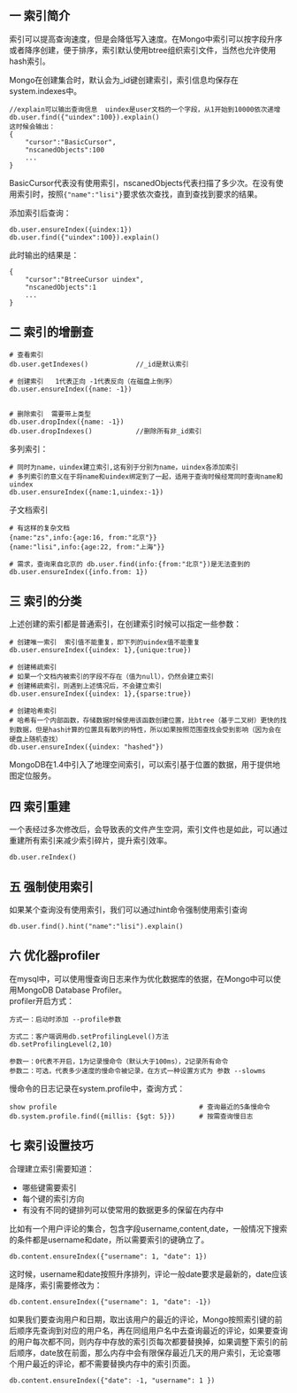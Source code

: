 ## 一 索引简介

索引可以提高查询速度，但是会降低写入速度。在Mongo中索引可以按字段升序或者降序创建，便于排序，索引默认使用btree组织索引文件，当然也允许使用hash索引。  

Mongo在创建集合时，默认会为_id键创建索引，索引信息均保存在system.indexes中。
```
//explain可以输出查询信息  uindex是user文档的一个字段，从1开始到10000依次递增
db.user.find({"uindex":100}).explain()     
这时候会输出：
{
    "cursor":"BasicCursor",
    "nscanedObjects":100
    ...
}
```  

BasicCursor代表没有使用索引，nscanedObjects代表扫描了多少次。在没有使用索引时，按照`{"name":"lisi"}`要求依次查找，直到查找到要求的结果。 

添加索引后查询：
```
db.user.ensureIndex({uindex:1})     
db.user.find({"uindex":100}).explain() 
```

此时输出的结果是：
```
{
    "cursor":"BtreeCursor uindex",
    "nscanedObjects":1
    ...
}
```
## 二 索引的增删查
```
# 查看索引
db.user.getIndexes()            //_id是默认索引

# 创建索引   1代表正向 -1代表反向（在磁盘上倒序）
db.user.ensureIndex({name: -1}) 


# 删除索引  需要带上类型
db.user.dropIndex({name: -1})
db.user.dropIndexes()           //删除所有非_id索引
```

多列索引：
```
# 同时为name，uindex建立索引,这有别于分别为name，uindex各添加索引
# 多列索引的意义在于将name和uindex绑定到了一起，适用于查询时候经常同时查询name和uindex
db.user.ensureIndex({name:1,uindex:-1})     
```

子文档索引
```
# 有这样的复杂文档
{name:"zs",info:{age:16, from:"北京"}}
{name:"lisi",info:{age:22, from:"上海"}}

# 需求，查询来自北京的 db.user.find(info:{from:"北京"})是无法查到的
db.user.ensureIndex({info.from: 1})
```
## 三 索引的分类
上述创建的索引都是普通索引，在创建索引时候可以指定一些参数：
```
# 创建唯一索引  索引值不能重复，即下列的uindex值不能重复
db.user.ensureIndex({uindex: 1},{unique:true}) 

# 创建稀疏索引  
# 如果一个文档内被索引的字段不存在（值为null），仍然会建立索引
# 创建稀疏索引，则遇到上述情况后，不会建立索引
db.user.ensureIndex({uindex: 1},{sparse:true})

# 创建哈希索引  
# 哈希有一个内部函数，存储数据时候使用该函数创建位置，比btree（基于二叉树）更快的找到数据，但是hash计算的位置具有散列的特性，所以如果按照范围查找会受到影响（因为会在硬盘上随机查找）
db.user.ensureIndex({uindex: "hashed"})
```

MongoDB在1.4中引入了地理空间索引，可以索引基于位置的数据，用于提供地图定位服务。

## 四 索引重建
一个表经过多次修改后，会导致表的文件产生空洞，索引文件也是如此，可以通过重建所有索引来减少索引碎片，提升索引效率。
```
db.user.reIndex()
```
## 五 强制使用索引
如果某个查询没有使用索引，我们可以通过hint命令强制使用索引查询
```
db.user.find().hint("name":"lisi").explain()
```
## 六 优化器profiler
在mysql中，可以使用慢查询日志来作为优化数据库的依据，在Mongo中可以使用MongoDB Database Profiler。  
profiler开启方式：
```
方式一：启动时添加 --profile参数

方式二：客户端调用db.setProfilingLevel()方法
db.setProfilingLevel(2,10)

参数一：0代表不开启，1为记录慢命令（默认大于100ms），2记录所有命令
参数二：可选，代表多少速度的慢命令被记录，在方式一种设置方式为 参数 --slowms
```
慢命令的日志记录在system.profile中，查询方式：
```
show profile                                    # 查询最近的5条慢命令
db.system.profile.find({millis: {$gt: 5}})      # 按需查询慢日志
```

## 七 索引设置技巧

合理建立索引需要知道：
- 哪些键需要索引
- 每个键的索引方向
- 有没有不同的键排列可以使常用的数据更多的保留在内存中

比如有一个用户评论的集合，包含字段username,content,date，一般情况下搜索的条件都是username和date，所以需要索引的键确立了。
```
db.content.ensureIndex({"username": 1, "date": 1}) 
```

这时候，username和date按照升序排列，评论一般date要求是最新的，date应该是降序，索引需要修改为：
```
db.content.ensureIndex({"username": 1, "date": -1}) 
```

如果我们要查询用户和日期，取出该用户的最近的评论，Mongo按照索引键的前后顺序先查询到对应的用户名，再在同组用户名中去查询最近的评论，如果要查询的用户每次都不同，则内存中存放的索引页每次都要替换掉，如果调整下索引的前后顺序，date放在前面，那么内存中会有限保存最近几天的用户索引，无论查哪个用户最近的评论，都不需要替换内存中的索引页面。
```
db.content.ensureIndex({"date": -1, "username": 1 }) 
```